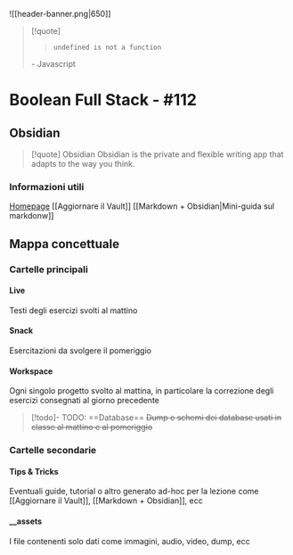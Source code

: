 ![[header-banner.png|650]]

> [!quote] 
> > `undefined is not a function`
> 
> \- Javascript

# Boolean Full Stack - #112
## Obsidian
> [!quote] Obsidian
> Obsidian is the private and flexible writing app that adapts to the way you think.

### Informazioni utili
[Homepage](https://obsidian.md/)
[[Aggiornare il Vault]]
[[Markdown + Obsidian|Mini-guida sul markdonw]]

## Mappa concettuale
### Cartelle principali
#### Live
Testi degli esercizi svolti al mattino
#### Snack
Esercitazioni da svolgere il pomeriggio
#### Workspace
Ogni singolo progetto svolto al mattina, in particolare la correzione degli esercizi consegnati al giorno precedente

> [!todo]- TODO: ==Database==
> ~~Dump e schemi dei database usati in classe al mattino e al pomeriggio~~

### Cartelle secondarie
#### Tips & Tricks
Eventuali guide, tutorial o altro generato ad-hoc per la lezione come [[Aggiornare il Vault]], [[Markdown + Obsidian]], ecc
#### \_\_assets
I file contenenti solo dati come immagini, audio, video, dump, ecc